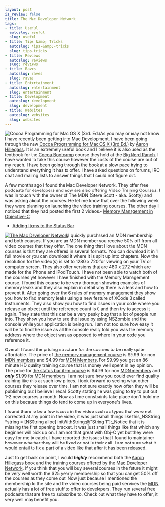 ```yaml
--- 
layout: post
is_review: false
title: The Mac Developer Network
tags: 
- title: Useful
  autoslug: useful
  slug: useful
- title: Tips &amp; Tricks
  autoslug: tips-&amp;-tricks
  slug: tips-tricks
- title: Reviews
  autoslug: reviews
  slug: reviews
- title: Raves
  autoslug: raves
  slug: raves
- title: Entertainment
  autoslug: entertainment
  slug: entertainment
- title: Development
  autoslug: development
  slug: development
- title: Websites
  autoslug: websites
  slug: websites
---
```


![](http://josephcrawford.com/wp-content/uploads/2008/07/cocoa_programming_for_mac_osx_cover.jpg "Cocoa Programming for Mac OS X (3rd. Ed.)")As you may or may not know I have recently been getting into Mac Development.  I have been going through the new [Cocoa Programming for Mac OS X (3rd Ed.)](http://www.amazon.com/Cocoa-Programming-Mac-OS-3rd/dp/0321503619/ref=pd_bbs_1?ie=UTF8&s=books&qid=1215807339&sr=8-1) by [Aaron Hillegass](http://www.bignerdranch.com/instructors/hillegass.shtml).  It is an extremely useful book and I believe it is also used as the textbook for the [Cocoa Bootcamp](http://bignerdranch.com/classes/cocoa.shtml) course they hold at the [Big Nerd Ranch](http://www.bignerdranch.com/).  I have wanted to take this course however the costs of the course are out of my reach.  I have been going through the book at a slow pace trying to understand everything it has to offer.  I have asked questions on forums, IRC chat and mailing lists to answer things that I could not figure out.
<!--more-->
A few months ago I found the Mac Developer Network.  They offer free podcasts for developers and now are also offering Video Training Courses.  I was in touch with the owner of The MDN (Steve Scott  - aka. Scotty) and was asking about the courses.  He let me know that over the following week they were planning on launching the video training courses.  The other day I noticed that they had posted the first 2 videos.- [Memory Management in Objective-C](http://mac-developer-network.com/videocourses/memorymanagement/index.html)
- [Adding Items to the Status Bar](http://mac-developer-network.com/videocourses/statusbaritems/index.html)


[![](http://josephcrawford.com/wp-content/uploads/2008/07/mdn_logo.png "The Mac Developer Network")](http://mac-developer-network.com/)I quickly purchased an MDN membership and both courses.  If you are an MDN member you receive 50% off from all video courses that they offer.  The one thing that I love about the MDN courses is that they are offered in several formats.  You can download it in 1 full movie or you can download it where it is split up into chapters.  Now the resolution for the video(s) is set to 1280 x 720 for viewing on your TV or computer screen.  They also offer versions that are 480 x 272 which are made for the iPhone and iPod Touch. I have not been able to watch both of the courses yet however I have finished with the Memory Management course.  I found this course to be very thorough showing examples of memory leaks and they also explain in detail why there is a leak and how to prevent it.  After going over the 6 rules of memory management they show you how to find memory leaks using a new feature of XCode 3 called Instruments.  They also show you how to find issues in your code where you release an object until the reference count is 0 and then try to access it again.  They state that this can be a very pesky bug that a lot of people run into.  They show you how to see the issue by using NSZombie and the console while your application is being run.  I am not too sure how easy it will be to find the issue as all the console really told you was the memory address where the object was as opposed to where in your code you reference it.

Overall I found the pricing structure for the courses to be really quite affordable.  The price of [the memory management course](http://mac-developer-network.com/videocourses/memorymanagement/index.html) is $9.99 for non [MDN members](http://mac-developer-network.com/whyjoin/) and $4.99 for [MDN Members](http://mac-developer-network.com/whyjoin/).  For $9.99 you get an 86 minute HD quality training course that is money well spent in my opinion.  The price for [the status bar item course](http://mac-developer-network.com/videocourses/statusbaritems/index.html) is $4.99 for non [MDN members](http://mac-developer-network.com/whyjoin/) and ***only*** $1.99 for [MDN members](http://mac-developer-network.com/whyjoin/).  I am not sure how you could ever find quality training like this at such low prices.  I look forward to seeing what other courses they release over time.  I am not sure exactly how often they will be publishing but I believe I recall Scotty stating he was going to try to put out 1-2 new courses a month.  Now as time constraints take place don't hold me on this because things do tend to come up in everyone's lives.

I found there to be a few issues in the video such as typos that were not corrected at any point in the video, it was just small things like this_NSString *string = [NSString alloc] initWithString:@"String 1"];_Notice that it is missing the first opening bracket.  It was just small things like that which any beginner will pick up on.  I am not that great with Obj-C yet but they were easy for me to catch.  I have reported the issues that I found to maintainer however whether they will be fixed or not is their call.  I am not sure what it would entail to fix a part of a video like that after it has been released.

Just to get back on point, I would ***highly*** recommend both the [Aaron Hillegass](http://www.bignerdranch.com/instructors/hillegass.shtml) book and the training courses offered by the [Mac Developer Network](http://mac-developer-network.com/).  If you think that you will buy several courses in the future it might be very well worth the $25 yearly membership so that you can get 50% off the courses as they come out.  Now just because I mentioned the membership to the site and the video courses being paid services the [MDN](http://mac-developer-network.com/) actually has a lot of free stuff to offer to developers.  They run several free podcasts that are free to subscribe to.  Check out what they have to offer, it very well may benefit you.
